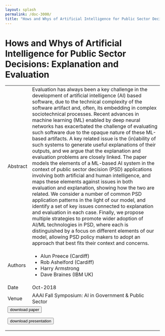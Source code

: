 ```yaml
---
layout: splash
permalink: /doc-3000/
title: "Hows and Whys of Artificial Intelligence for Public Sector Decisions: Explanation and Evaluation"
---
```


# Hows and Whys of Artificial Intelligence for Public Sector Decisions: Explanation and Evaluation

<table>
    <tbody>
    <tr>
        <td>Abstract</td>
        <td>Evaluation has always been a key challenge in the development of artificial intelligence (AI) based software, due to the technical complexity of the software artifact and, often, its embedding in complex sociotechnical processes. Recent advances in machine learning (ML) enabled by deep neural networks has exacerbated the challenge of evaluating such software due to the opaque nature of these ML-based artifacts. A key related issue is the (in)ability of such systems to generate useful explanations of their outputs, and we argue that the explanation and evaluation problems are closely linked. The paper models the elements of a ML-based AI system in the context of public sector decision (PSD) applications involving both artificial and human intelligence, and maps these elements against issues in both evaluation and explanation, showing how the two are related. We consider a number of common PSD application patterns in the light of our model, and identify a set of key issues connected to explanation and evaluation in each case. Finally, we propose multiple strategies to promote wider adoption of AI/ML technologies in PSD, where each is distinguished by a focus on different elements of our model, allowing PSD policy makers to adopt an approach that best fits their context and concerns.</td>
    </tr>
    <tr>
        <td>Authors</td>
        <td>
            <ul>
                <li>Alun Preece (Cardiff)</li>
                <li>Rob Ashelford (Cardiff)</li>
                <li>Harry Armstrong</li>
                <li>Dave Braines (IBM UK)</li>
            </ul>
        </td>
    </tr>
    <tr>
        <td>Date</td>
        <td>Oct-2018</td>
    </tr>
    <tr>
        <td>Venue</td>
        <td>AAAI Fall Symposium: AI in Government & Public Sector</td>
    </tr>
        <tr>
            <td colspan="2">
                <form method="get" action="https://ibm.box.com/v/doc-3000-paper">
                    <button type="submit">download paper</button>
                </form>
                <form method="get" action="https://ibm.box.com/v/doc-3000-slides">
                    <button type="submit">download presentation</button>
                </form>
            </td>
        </tr>
    </tbody>
</table>
